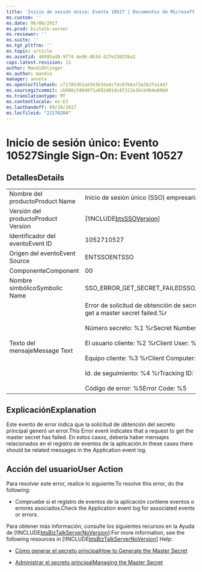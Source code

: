 ```yaml
---
title: 'Inicio de sesión único: Evento 10527 | Documentos de Microsoft'
ms.custom: ''
ms.date: 06/08/2017
ms.prod: biztalk-server
ms.reviewer: ''
ms.suite: ''
ms.tgt_pltfrm: ''
ms.topic: article
ms.assetid: 40995ad8-9f74-4e96-863d-427e23025ba1
caps.latest.revision: 13
author: MandiOhlinger
ms.author: mandia
manager: anneta
ms.openlocfilehash: cf1785361ad343b3da4c7dc07b6a73a362fa14d7
ms.sourcegitcommit: cb908c540d8f1a692d01dc8f313e16cb4b4e696d
ms.translationtype: MT
ms.contentlocale: es-ES
ms.lasthandoff: 09/20/2017
ms.locfileid: "22270204"
---
```

# <a name="single-sign-on-event-10527"></a><span data-ttu-id="196da-102">Inicio de sesión único: Evento 10527</span><span class="sxs-lookup"><span data-stu-id="196da-102">Single Sign-On: Event 10527</span></span>
## <a name="details"></a><span data-ttu-id="196da-103">Detalles</span><span class="sxs-lookup"><span data-stu-id="196da-103">Details</span></span>  
  
|||  
|-|-|  
|<span data-ttu-id="196da-104">Nombre del producto</span><span class="sxs-lookup"><span data-stu-id="196da-104">Product Name</span></span>|<span data-ttu-id="196da-105">Inicio de sesión único (SSO) empresarial</span><span class="sxs-lookup"><span data-stu-id="196da-105">Enterprise Single Sign-On</span></span>|  
|<span data-ttu-id="196da-106">Versión del producto</span><span class="sxs-lookup"><span data-stu-id="196da-106">Product Version</span></span>|[!INCLUDE[btsSSOVersion](../includes/btsssoversion-md.md)]|  
|<span data-ttu-id="196da-107">Identificador del evento</span><span class="sxs-lookup"><span data-stu-id="196da-107">Event ID</span></span>|<span data-ttu-id="196da-108">10527</span><span class="sxs-lookup"><span data-stu-id="196da-108">10527</span></span>|  
|<span data-ttu-id="196da-109">Origen del evento</span><span class="sxs-lookup"><span data-stu-id="196da-109">Event Source</span></span>|<span data-ttu-id="196da-110">ENTSSO</span><span class="sxs-lookup"><span data-stu-id="196da-110">ENTSSO</span></span>|  
|<span data-ttu-id="196da-111">Componente</span><span class="sxs-lookup"><span data-stu-id="196da-111">Component</span></span>|<span data-ttu-id="196da-112">0</span><span class="sxs-lookup"><span data-stu-id="196da-112">0</span></span>|  
|<span data-ttu-id="196da-113">Nombre simbólico</span><span class="sxs-lookup"><span data-stu-id="196da-113">Symbolic Name</span></span>|<span data-ttu-id="196da-114">SSO_ERROR_GET_SECRET_FAILED</span><span class="sxs-lookup"><span data-stu-id="196da-114">SSO_ERROR_GET_SECRET_FAILED</span></span>|  
|<span data-ttu-id="196da-115">Texto del mensaje</span><span class="sxs-lookup"><span data-stu-id="196da-115">Message Text</span></span>|<span data-ttu-id="196da-116">Error de solicitud de obtención de secreto principal.%r</span><span class="sxs-lookup"><span data-stu-id="196da-116">A request to get a master secret failed.%r</span></span><br /><br /> <span data-ttu-id="196da-117">Número secreto: %1 %r</span><span class="sxs-lookup"><span data-stu-id="196da-117">Secret Number: %1%r</span></span><br /><br /> <span data-ttu-id="196da-118">El usuario cliente: %2 %r</span><span class="sxs-lookup"><span data-stu-id="196da-118">Client User: %2%r</span></span><br /><br /> <span data-ttu-id="196da-119">Equipo cliente: %3 %r</span><span class="sxs-lookup"><span data-stu-id="196da-119">Client Computer: %3%r</span></span><br /><br /> <span data-ttu-id="196da-120">Id. de seguimiento: %4 %r</span><span class="sxs-lookup"><span data-stu-id="196da-120">Tracking ID: %4%r</span></span><br /><br /> <span data-ttu-id="196da-121">Código de error: %5</span><span class="sxs-lookup"><span data-stu-id="196da-121">Error Code: %5</span></span>|  
  
## <a name="explanation"></a><span data-ttu-id="196da-122">Explicación</span><span class="sxs-lookup"><span data-stu-id="196da-122">Explanation</span></span>  
 <span data-ttu-id="196da-123">Este evento de error indica que la solicitud de obtención del secreto principal generó un error.</span><span class="sxs-lookup"><span data-stu-id="196da-123">This Error event indicates that a request to get the master secret has failed.</span></span> <span data-ttu-id="196da-124">En estos casos, debería haber mensajes relacionados en el registro de eventos de la aplicación.</span><span class="sxs-lookup"><span data-stu-id="196da-124">In these cases there should be related messages in the Application event log.</span></span>  
  
## <a name="user-action"></a><span data-ttu-id="196da-125">Acción del usuario</span><span class="sxs-lookup"><span data-stu-id="196da-125">User Action</span></span>  
 <span data-ttu-id="196da-126">Para resolver este error, realice lo siguiente:</span><span class="sxs-lookup"><span data-stu-id="196da-126">To resolve this error, do the following:</span></span>  
  
-   <span data-ttu-id="196da-127">Compruebe si el registro de eventos de la aplicación contiene eventos o errores asociados.</span><span class="sxs-lookup"><span data-stu-id="196da-127">Check the Application event log for associated events or errors.</span></span>  
  
 <span data-ttu-id="196da-128">Para obtener más información, consulte los siguientes recursos en la Ayuda de [!INCLUDE[btsBizTalkServerNoVersion](../includes/btsbiztalkservernoversion-md.md)]:</span><span class="sxs-lookup"><span data-stu-id="196da-128">For more information, see the following resources in [!INCLUDE[btsBizTalkServerNoVersion](../includes/btsbiztalkservernoversion-md.md)] Help:</span></span>  
  
-   [<span data-ttu-id="196da-129">Cómo generar el secreto principal</span><span class="sxs-lookup"><span data-stu-id="196da-129">How to Generate the Master Secret</span></span>](../core/how-to-generate-the-master-secret.md)  
  
-   [<span data-ttu-id="196da-130">Administrar el secreto principal</span><span class="sxs-lookup"><span data-stu-id="196da-130">Managing the Master Secret</span></span>](../core/managing-the-master-secret.md)